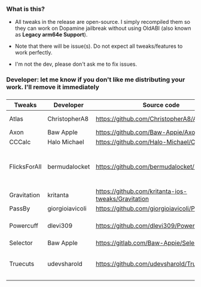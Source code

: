 ### What is this?
- All tweaks in the release are open-source. I simply recompiled them so they can work on Dopamine jailbreak without using OldABI (also known as **Legacy arm64e Support**). 

- Note that there will be issue(s). Do not expect all tweaks/features to work perfectly.

- I'm not the dev, please don't ask me to fix issues.

### Developer: let me know if you don't like me distributing your work. I'll remove it immediately

### 

| **Tweaks** | **Developer** | **Source code** | **Note** |
| - | - | - | - |
| Atlas | ChristopherA8 | https://github.com/ChristopherA8/Atlas | Tweak's preference not working. _Cephei issues?!_ |
| Axon | Baw Apple | https://github.com/Baw-Appie/Axon | |
| CCCalc | Halo Michael | https://github.com/Halo-Michael/CCCalc | Forked of gilesgc/CCCalc|
| FlicksForAll | bermudalocket | https://github.com/bermudalocket/FlicksForAll | Forked of Treeki/FlicksForAll. Tweak's preference isn't applied in some apps, _maybe Cephei issue?!_ |
| Gravitation | kritanta | https://github.com/kritanta-ios-tweaks/Gravitation | |
| PassBy | giorgioiavicoli | https://github.com/giorgioiavicoli/PassBy | No Activator Event |
| Powercuff | dlevi309| https://github.com/dlevi309/Powercuff | Forked of rpetrich/Powercuff, more options |
| Selector | Baw Apple| https://gitlab.com/Baw-Appie/Selector |  |
| Truecuts | udevsharold| https://github.com/udevsharold/Truecuts | Forked of EthanRDoesMC/Truecuts, also disable automation notification |

